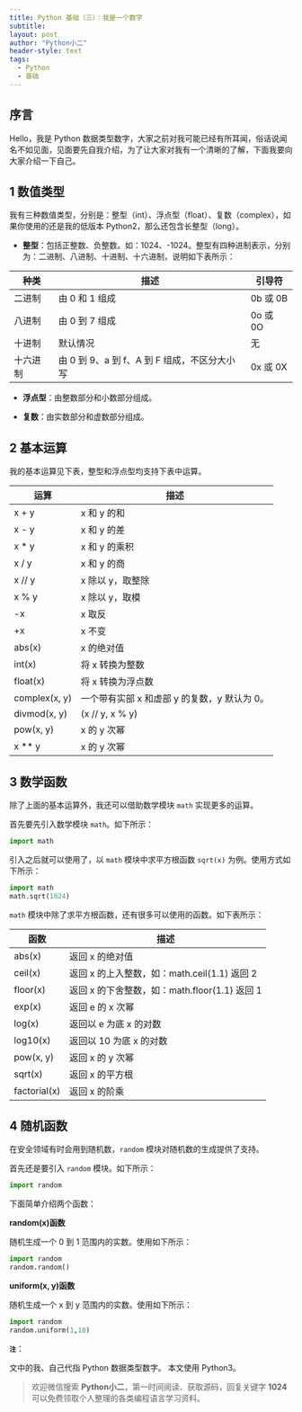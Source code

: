 ```yaml
---
title: Python 基础（三）：我是一个数字
subtitle: 
layout: post
author: "Python小二"
header-style: text
tags:
  - Python
  - 基础
---
```


## 序言

Hello，我是 Python 数据类型数字，大家之前对我可能已经有所耳闻，俗话说闻名不如见面，见面要先自我介绍，为了让大家对我有一个清晰的了解，下面我要向大家介绍一下自己。

## 1 数值类型  

我有三种数值类型，分别是：整型（int）、浮点型（float）、复数（complex），如果你使用的还是我的低版本 Python2，那么还包含长整型（long）。

* **整型**：包括正整数、负整数。如：1024、-1024。整型有四种进制表示，分别为：二进制、八进制、十进制、十六进制，说明如下表所示：

| 种类 | 描述 | 引导符 |
|---| ---|---|
|二进制| 由 0 和 1 组成 |0b 或 0B|
| 八进制| 由 0 到 7 组成 | 0o 或 0O |
| 十进制 | 默认情况 | 无 |
|十六进制 | 由 0 到 9、a 到 f、A 到 F 组成，不区分大小写 |0x 或 0X|

* **浮点型**：由整数部分和小数部分组成。

* **复数**：由实数部分和虚数部分组成。

## 2 基本运算

我的基本运算见下表，整型和浮点型均支持下表中运算。

| 运算 | 描述 | 
|---| ---|
|x + y|x 和 y 的和|
|x - y|x 和 y 的差|
|x * y|x 和 y 的乘积|
|x / y|x 和 y 的商|
|x // y|x 除以 y，取整除|
|x % y|x 除以 y，取模|
|-x|x 取反|
|+x|x 不变|
|abs(x)|x 的绝对值|
|int(x)|将 x 转换为整数|
|float(x)|将 x 转换为浮点数|
|complex(x, y)|一个带有实部 x 和虚部 y 的复数，y 默认为 0。|
|divmod(x, y)|(x // y, x % y)|
|pow(x, y)|x 的 y 次幂|
|x ** y|x 的 y 次幂|

## 3 数学函数

除了上面的基本运算外，我还可以借助数学模块 `math` 实现更多的运算。

首先要先引入数学模块 `math`。如下所示：

```python
import math
```

引入之后就可以使用了，以 `math` 模块中求平方根函数 `sqrt(x)`  为例。使用方式如下所示：

```python
import math
math.sqrt(1024)
```

`math` 模块中除了求平方根函数，还有很多可以使用的函数。如下表所示：

| 函数 | 描述 | 
|---| ---|
|abs(x)|返回 x 的绝对值|
|ceil(x)|返回 x 的上入整数，如：math.ceil(1.1) 返回 2|
|floor(x)|返回 x 的下舍整数，如：math.floor(1.1) 返回 1|
|exp(x)|返回 e 的 x 次幂|
|log(x)|返回以 e 为底 x 的对数|
|log10(x)|返回以 10 为底 x 的对数|
|pow(x, y)|返回 x 的 y 次幂|
|sqrt(x)|返回 x 的平方根|
|factorial(x)|返回 x 的阶乘|

## 4 随机函数

在安全领域有时会用到随机数，`random` 模块对随机数的生成提供了支持。

首先还是要引入 `random` 模块。如下所示：

```python
import random
```

下面简单介绍两个函数：

**random(x)函数**

随机生成一个 0 到 1 范围内的实数。使用如下所示：

```python
import random
random.random() 
```

**uniform(x, y)函数**

随机生成一个 x 到 y 范围内的实数。使用如下所示：

```python
import random
random.uniform(1,10)
```

**`注`**：

文中的我、自己代指 Python 数据类型数字。
本文使用 Python3。

> 欢迎微信搜索 **Python小二**，第一时间阅读、获取源码，回复关键字 **1024** 可以免费领取个人整理的各类编程语言学习资料。